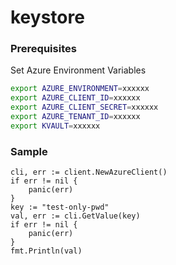 # keystore

### Prerequisites

Set Azure Environment Variables

```bash
export AZURE_ENVIRONMENT=xxxxxx
export AZURE_CLIENT_ID=xxxxxx
export AZURE_CLIENT_SECRET=xxxxxx
export AZURE_TENANT_ID=xxxxxx
export KVAULT=xxxxxx
```

### Sample

```
cli, err := client.NewAzureClient()
if err != nil {
    panic(err)
}
key := "test-only-pwd"
val, err := cli.GetValue(key)
if err != nil {
    panic(err)
}
fmt.Println(val)
```
